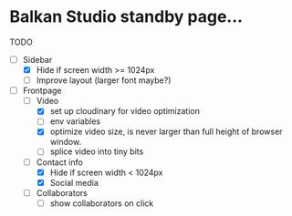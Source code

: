 # Balkan Studio standby page...

TODO

- [ ] Sidebar
  - [x] Hide if screen width >= 1024px  
  - [ ] Improve layout (larger font maybe?) 
   
- [ ] Frontpage 
  - [ ] Video
    - [x] set up cloudinary for video optimization
    - [ ] env variables
    - [x] optimize video size, is never larger than full height of browser window.
    - [ ] splice video into tiny bits
  - [ ] Contact info
    - [x] Hide if screen width < 1024px
    - [x] Social media
  - [ ] Collaborators
    - [ ] show collaborators on click 
